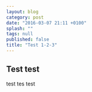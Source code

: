 ```yaml
---
layout: blog
category: post
date: "2016-03-07 21:11 +0100"
splash: ""
tags: null
published: false
title: "Test 1-2-3"
---
```


## Test test

test tes test